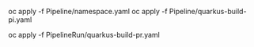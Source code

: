 
oc apply -f Pipeline/namespace.yaml
oc apply -f Pipeline/quarkus-build-pi.yaml

oc apply -f PipelineRun/quarkus-build-pr.yaml